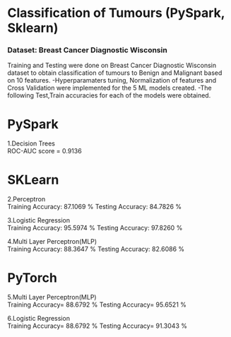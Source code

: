 
# Classification of Tumours (PySpark, Sklearn)

### Dataset: Breast Cancer Diagnostic Wisconsin

Training and Testing were done on Breast Cancer Diagnostic Wisconsin dataset to obtain classification of tumours to Benign and Malignant based on 10 features.
-Hyperparamaters tuning, Normalization of features and Cross Validation were implemented for the 5 ML models created.
-The following Test,Train accuracies for each of the models were obtained.

# PySpark
1.Decision Trees               
ROC-AUC score = 0.9136

# SKLearn
2.Perceptron                            
Training Accuracy: 87.1069 %          Testing Accuracy: 84.7826 %   

3.Logistic Regression  
Training Accuracy: 95.5974 %          Testing Accuracy: 97.8260 %

4.Multi Layer Perceptron(MLP)  
Training Accuracy: 88.3647 %          Testing Accuracy: 82.6086 %


# PyTorch
5.Multi Layer Perceptron(MLP)     
Training Accuracy= 88.6792 %          Testing Accuracy= 95.6521 % 

6.Logistic Regression    
Training Accuracy= 88.6792 %          Testing Accuracy= 91.3043 %
